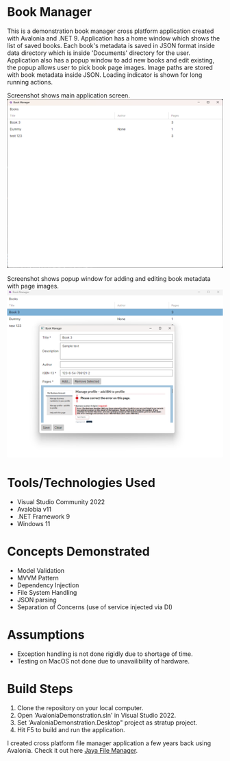 # Book Manager
This is a demonstration book manager cross platform application created with Avalonia and .NET 9. Application has a home window which shows the list of saved books. Each book's metadata is saved in JSON format inside data directory which is inside 'Documents' directory for the user. Application also has a popup window to add new books and edit existing, the popup allows user to pick book page images. Image paths are stored with book metadata inside JSON. Loading indicator is shown for long running actions.

Screenshot shows main application screen.
![Main Screen](docs/screenshot/1.png)

Screenshot shows popup window for adding and editing book metadata with page images.
![Main Screen](docs/screenshot/2.png)

# Tools/Technologies Used
* Visual Studio Community 2022
* Avalobia v11
* .NET Framework 9
* Windows 11

# Concepts Demonstrated
* Model Validation
* MVVM Pattern
* Dependency Injection
* File System Handling
* JSON parsing
* Separation of Concerns (use of service injected via DI)

# Assumptions
* Exception handling is not done rigidly due to shortage of time.
* Testing on MacOS not done due to unavailibility of hardware.

# Build Steps
1. Clone the repository on your local computer.
2. Open 'AvaloniaDemonstration.sln' in Visual Studio 2022.
3. Set 'AvaloniaDemonstration.Desktop" project as stratup project.
4. Hit F5 to build and run the application.

I created cross platform file manager application a few years back using Avalonia. Check it out here [Jaya File Manager](https://github.com/waliarubal/Jaya).
